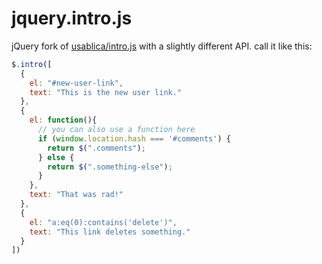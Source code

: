 jquery.intro.js
===============

jQuery fork of [usablica/intro.js](https://github.com/usablica/intro.js) with a slightly different API. call it like this:

```javascript
$.intro([
  {
    el: "#new-user-link",
    text: "This is the new user link."
  },
  {
    el: function(){
      // you can also use a function here
      if (window.location.hash === '#comments') {
        return $(".comments");
      } else {
        return $(".something-else");
      }
    },
    text: "That was rad!"
  },
  {
    el: "a:eq(0):contains('delete')",
    text: "This link deletes something."
  }
])
```
